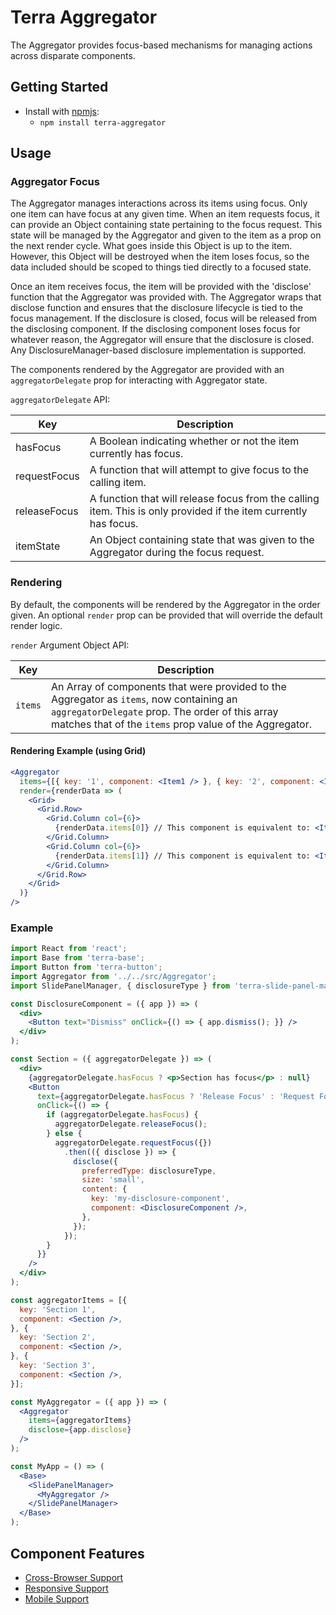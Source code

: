 # Terra Aggregator

The Aggregator provides focus-based mechanisms for managing actions across disparate components.

## Getting Started

- Install with [npmjs](https://www.npmjs.com):
  - `npm install terra-aggregator`

## Usage

### Aggregator Focus

The Aggregator manages interactions across its items using focus. Only one item can have focus at any given time. When an item requests focus, it can provide an Object containing state pertaining to the focus request. This state will be managed by the Aggregator and given to the item as a prop on the next render cycle. What goes inside this Object is up to the item. However, this Object will be destroyed when the item loses focus, so the data included should be scoped to things tied directly to a focused state.

Once an item receives focus, the item will be provided with the 'disclose' function that the Aggregator was provided with. The Aggregator wraps that disclose function and ensures that the disclosure lifecycle is tied to the focus management. If the disclosure is closed, focus will be released from the disclosing component. If the disclosing component loses focus for whatever reason, the Aggregator will ensure that the disclosure is closed. Any DisclosureManager-based disclosure implementation is supported.

The components rendered by the Aggregator are provided with an `aggregatorDelegate` prop for interacting with Aggregator state.

`aggregatorDelegate` API:

|Key|Description|
|---|---|
|hasFocus|A Boolean indicating whether or not the item currently has focus.|
|requestFocus|A function that will attempt to give focus to the calling item.|
|releaseFocus|A function that will release focus from the calling item. This is only provided if the item currently has focus.|
|itemState|An Object containing state that was given to the Aggregator during the focus request.|

### Rendering

By default, the components will be rendered by the Aggregator in the order given. An optional `render` prop can be provided that will override the default render logic.

`render` Argument Object API:

|Key|Description|
|---|---|
|`items`|An Array of components that were provided to the Aggregator as `items`, now containing an `aggregatorDelegate` prop. The order of this array matches that of the `items` prop value of the Aggregator.|

#### Rendering Example (using Grid)

```jsx
<Aggregator
  items={[{ key: '1', component: <Item1 /> }, { key: '2', component: <Item2 /> }]}
  render={renderData => (
    <Grid>
      <Grid.Row>
        <Grid.Column col={6}>
          {renderData.items[0]} // This component is equivalent to: <Item1 key="1" aggregatorDelegate={...} />
        </Grid.Column>
        <Grid.Column col={6}>
          {renderData.items[1]} // This component is equivalent to: <Item2 key="2" aggregatorDelegate={...} />
        </Grid.Column>
      </Grid.Row>
    </Grid>
  )}
/>
```

### Example

```jsx
import React from 'react';
import Base from 'terra-base';
import Button from 'terra-button';
import Aggregator from '../../src/Aggregator';
import SlidePanelManager, { disclosureType } from 'terra-slide-panel-manager';

const DisclosureComponent = ({ app }) => (
  <div>
    <Button text="Dismiss" onClick={() => { app.dismiss(); }} />
  </div>
);

const Section = ({ aggregatorDelegate }) => (
  <div>
    {aggregatorDelegate.hasFocus ? <p>Section has focus</p> : null}
    <Button
      text={aggregatorDelegate.hasFocus ? 'Release Focus' : 'Request Focus'}
      onClick={() => {
        if (aggregatorDelegate.hasFocus) {
          aggregatorDelegate.releaseFocus();
        } else {
          aggregatorDelegate.requestFocus({})
            .then(({ disclose }) => {
              disclose({
                preferredType: disclosureType,
                size: 'small',
                content: {
                  key: 'my-disclosure-component',
                  component: <DisclosureComponent />,
                },
              });
            });
        }
      }}
    />
  </div>
);

const aggregatorItems = [{
  key: 'Section 1',
  component: <Section />,
}, {
  key: 'Section 2',
  component: <Section />,
}, {
  key: 'Section 3',
  component: <Section />,
}];

const MyAggregator = ({ app }) => (
  <Aggregator
    items={aggregatorItems}
    disclose={app.disclose}
  />
);

const MyApp = () => (
  <Base>
    <SlidePanelManager>
      <MyAggregator />
    </SlidePanelManager>
  </Base>
);

```

## Component Features
* [Cross-Browser Support](https://github.com/cerner/terra-core/wiki/Component-Features#cross-browser-support)
* [Responsive Support](https://github.com/cerner/terra-core/wiki/Component-Features#responsive-support)
* [Mobile Support](https://github.com/cerner/terra-core/wiki/Component-Features#mobile-support)
